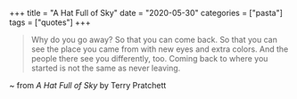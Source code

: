 +++
title = "A Hat Full of Sky"
date = "2020-05-30"
categories = ["pasta"]
tags = ["quotes"]
+++

> Why do you go away? So that you can come back. So that you can see the place you came from with new eyes and extra colors. And the people there see you differently, too. Coming back to where you started is not the same as never leaving.

~ from *A Hat Full of Sky* by Terry Pratchett
